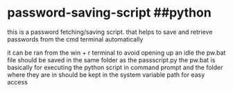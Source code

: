 # password-saving-script ##python
this is a password fetching/saving script.
that helps to save and retrieve passwords from the cmd terminal automatically


it can be ran from the win + r terminal to avoid opening up an idle
the pw.bat file should be saved in the same folder as the passscript.py
the pw.bat is basically for executing the python script in command prompt
and the folder where they are in should be kept in the system variable path for easy access
